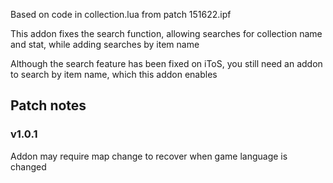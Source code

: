 Based on code in collection.lua from patch 151622.ipf

This addon fixes the search function, allowing searches for collection name and stat, while adding searches by item name

Although the search feature has been fixed on iToS, you still need an addon to search by item name, which this addon enables


Patch notes
---
### v1.0.1

Addon may require map change to recover when game language is changed